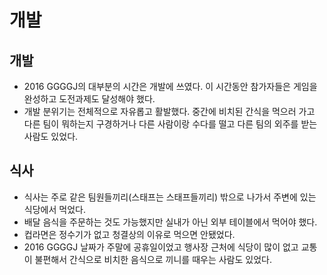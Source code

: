 # 개발

## 개발

* 2016 GGGGJ의 대부분의 시간은 개발에 쓰였다. 이 시간동안 참가자들은 게임을 완성하고 도전과제도 달성해야 했다.
* 개발 분위기는 전체적으로 자유롭고 활발했다. 중간에 비치된 간식을 먹으러 가고 다른 팀이 뭐하는지 구경하거나 다른 사람이랑 수다를 떨고 다른 팀의 외주를 받는 사람도 있었다.

## 식사

* 식사는 주로 같은 팀원들끼리(스태프는 스태프들끼리) 밖으로 나가서 주변에 있는 식당에서 먹었다.
* 배달 음식을 주문하는 것도 가능했지만 실내가 아닌 외부 테이블에서 먹어야 했다.
* 컵라면은 정수기가 없고 청결상의 이유로 먹으면 안됐었다.
* 2016 GGGGJ 날짜가 주말에 공휴일이었고 행사장 근처에 식당이 많이 없고 교통이 불편해서 간식으로 비치한 음식으로 끼니를 때우는 사람도 있었다.

